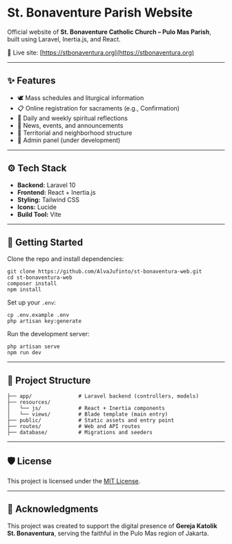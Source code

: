 # St. Bonaventure Parish Website

Official website of **St. Bonaventure Catholic Church – Pulo Mas Parish**, built using Laravel, Inertia.js, and React.

🔗 Live site: [https://stbonaventura.org](https://stbonaventura.org)

---

## ✨ Features

- 🕊️ Mass schedules and liturgical information
- 📋 Online registration for sacraments (e.g., Confirmation)
- 📖 Daily and weekly spiritual reflections
- 📢 News, events, and announcements
- 🧭 Territorial and neighborhood structure
- 👤 Admin panel (under development)

---

## ⚙️ Tech Stack

- **Backend:** Laravel 10
- **Frontend:** React + Inertia.js
- **Styling:** Tailwind CSS
- **Icons:** Lucide
- **Build Tool:** Vite

---

## 🚀 Getting Started

Clone the repo and install dependencies:

```
git clone https://github.com/AlvaJufinto/st-bonaventura-web.git
cd st-bonaventura-web
composer install
npm install
```

Set up your `.env`:

```
cp .env.example .env
php artisan key:generate
```

Run the development server:

```
php artisan serve
npm run dev
```

---

## 📁 Project Structure

```
├── app/               # Laravel backend (controllers, models)
├── resources/
│   └── js/            # React + Inertia components
│   └── views/         # Blade template (main entry)
├── public/            # Static assets and entry point
├── routes/            # Web and API routes
├── database/          # Migrations and seeders
```

---

## 🛡️ License

This project is licensed under the [MIT License](LICENSE).

---

## 🙏 Acknowledgments

This project was created to support the digital presence of **Gereja Katolik St. Bonaventura**, serving the faithful in the Pulo Mas region of Jakarta.
